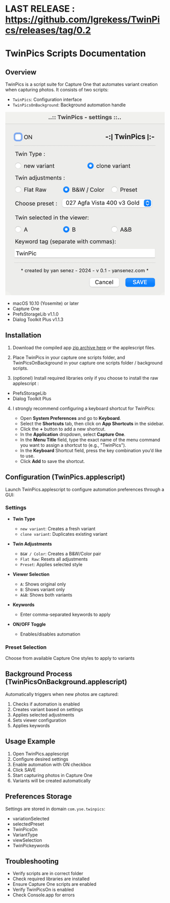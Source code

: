 # LAST RELEASE : https://github.com/Igrekess/TwinPics/releases/tag/0.2

# TwinPics Scripts Documentation

## Overview
TwinPics is a script suite for Capture One that automates variant creation when capturing photos. It consists of two scripts:
- `TwinPics`: Configuration interface
- `TwinPicsOnBackground`: Background automation handle

![twinpics](https://github.com/Igrekess/TwinPics/blob/main/img/twinpics.gif)

- macOS 10.10 (Yosemite) or later
- Capture One
- PrefsStorageLib v1.1.0
- Dialog Toolkit Plus v1.1.3

## Installation

1. Download the compiled app [zip archive here](https://github.com/Igrekess/TwinPics/blob/4f1e8d1f409be970fe3c2f7335eb794b47c21a73/TwinPics.zip) or the applescript files.

2. Place TwinPics in your capture one scripts folder, and TwinPicsOnBackground in your capture one scripts folder / background scripts.

3. (optionel) Install required libraries only if you choose to install the raw applescript :
- PrefsStorageLib
- Dialog Toolkit Plus

4. I strongly recommend configuring a keyboard shortcut for TwinPics:

    - Open **System Preferences** and go to **Keyboard**.
    - Select the **Shortcuts** tab, then click on **App Shortcuts** in the sidebar.
    - Click the **+** button to add a new shortcut.
    - In the **Application** dropdown, select **Capture One**.
    - In the **Menu Title** field, type the exact name of the menu command you want to assign a shortcut to (e.g., "TwinPics").
    - In the **Keyboard** Shortcut field, press the key combination you’d like to use.
    - Click **Add** to save the shortcut.
   
## Configuration (TwinPics.applescript)

Launch TwinPics.applescript to configure automation preferences through a GUI:

### Settings

- **Twin Type**
  - `new variant`: Creates a fresh variant
  - `clone variant`: Duplicates existing variant

- **Twin Adjustments**
  - `B&W / Color`: Creates a B&W/Color pair
  - `Flat Raw`: Resets all adjustments
  - `Preset`: Applies selected style

- **Viewer Selection**
  - `A`: Shows original only
  - `B`: Shows variant only
  - `A&B`: Shows both variants

- **Keywords**
  - Enter comma-separated keywords to apply

- **ON/OFF Toggle**
  - Enables/disables automation

### Preset Selection
Choose from available Capture One styles to apply to variants

## Background Process (TwinPicsOnBackground.applescript)

Automatically triggers when new photos are captured:

1. Checks if automation is enabled
2. Creates variant based on settings
3. Applies selected adjustments
4. Sets viewer configuration
5. Applies keywords

## Usage Example

1. Open TwinPics.applescript
2. Configure desired settings
3. Enable automation with ON checkbox
4. Click SAVE
5. Start capturing photos in Capture One
6. Variants will be created automatically

## Preferences Storage

Settings are stored in domain `com.yse.twinpics`:
- variationSelected
- selectedPreset
- TwinPicsOn
- VariantType
- viewSelection
- TwinPickeywords

## Troubleshooting

- Verify scripts are in correct folder
- Check required libraries are installed
- Ensure Capture One scripts are enabled
- Verify TwinPicsOn is enabled
- Check Console.app for errors
